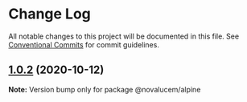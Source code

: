 # Change Log

All notable changes to this project will be documented in this file.
See [Conventional Commits](https://conventionalcommits.org) for commit guidelines.

## [1.0.2](https://github.com/lucemans/novalucem/compare/@novalucem/alpine@1.0.1...@novalucem/alpine@1.0.2) (2020-10-12)

**Note:** Version bump only for package @novalucem/alpine
